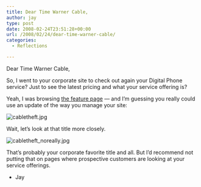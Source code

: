 ```yaml
---
title: Dear Time Warner Cable,
author: jay
type: post
date: 2008-02-24T23:51:28+00:00
url: /2008/02/24/dear-time-warner-cable/
categories:
  - Reflections

---
```

Dear Time Warner Cable,

So, I went to your corporate site to check out again your Digital Phone service? Just to see the latest pricing and what your service offering is?

Yeah, I was browsing [the feature page][1] — and I’m guessing you really could use an update of the way you manage your site:

![cabletheft.jpg][2]

Wait, let’s look at that title more closely.

![cabletheft_noreally.jpg][3]

That’s probably your corporate favorite title and all. But I’d recommend not putting that on pages where prospective customers are looking at your service offerings.

  * Jay

 [1]: http://www.timewarnercable.com/Corporate/Products/DigitalPhone/popularfeauresdigitalphone.html
 [2]: http://sysadminrambles.files.wordpress.com/2008/02/cabletheft.jpg
 [3]: http://sysadminrambles.files.wordpress.com/2008/02/cabletheft_noreally.jpg